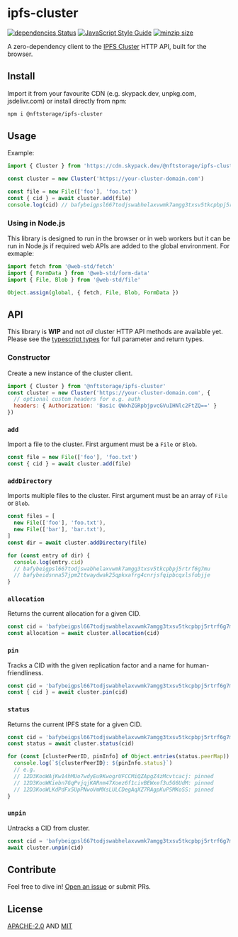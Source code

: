 # ipfs-cluster

[![dependencies Status](https://status.david-dm.org/gh/nftstorage/ipfs-cluster.svg)](https://david-dm.org/nftstorage/ipfs-cluster)
[![JavaScript Style Guide](https://img.shields.io/badge/code_style-standard-brightgreen.svg)](https://standardjs.com)
[![minzip size](https://badgen.net/bundlephobia/minzip/@nftstorage/ipfs-cluster)](https://bundlephobia.com/result?p=@nftstorage/ipfs-cluster)

A zero-dependency client to the [IPFS Cluster](https://cluster.ipfs.io/) HTTP API, built for the browser.

## Install

Import it from your favourite CDN (e.g. skypack.dev, unpkg.com, jsdelivr.com) or install directly from npm:

```sh
npm i @nftstorage/ipfs-cluster
```

## Usage

Example:

```js
import { Cluster } from 'https://cdn.skypack.dev/@nftstorage/ipfs-cluster'

const cluster = new Cluster('https://your-cluster-domain.com')

const file = new File(['foo'], 'foo.txt')
const { cid } = await cluster.add(file)
console.log(cid) // bafybeigpsl667todjswabhelaxvwmk7amgg3txsv5tkcpbpj5rtrf6g7mu
```

### Using in Node.js

This library is designed to run in the browser or in web workers but it can be run in Node.js if required web APIs are added to the global environment. For exmaple:

```js
import fetch from '@web-std/fetch'
import { FormData } from '@web-std/form-data'
import { File, Blob } from '@web-std/file'

Object.assign(global, { fetch, File, Blob, FormData })
```

## API

This library is **WIP** and not _all_ cluster HTTP API methods are available yet. Please see the [typescript types](https://github.com/nftstorage/ipfs-cluster/blob/main/index.d.ts) for full parameter and return types.

### Constructor

Create a new instance of the cluster client.

```js
import { Cluster } from '@nftstorage/ipfs-cluster'
const cluster = new Cluster('https://your-cluster-domain.com', {
  // optional custom headers for e.g. auth
  headers: { Authorization: 'Basic QWxhZGRpbjpvcGVuIHNlc2FtZQ==' }
})
```

### `add`

Import a file to the cluster. First argument must be a `File` or `Blob`.

```js
const file = new File(['foo'], 'foo.txt')
const { cid } = await cluster.add(file)
```

### `addDirectory`

Imports multiple files to the cluster. First argument must be an array of `File` or `Blob`.

```js
const files = [
  new File(['foo'], 'foo.txt'),
  new File(['bar'], 'bar.txt'),
]
const dir = await cluster.addDirectory(file)

for (const entry of dir) {
  console.log(entry.cid)
  // bafybeigpsl667todjswabhelaxvwmk7amgg3txsv5tkcpbpj5rtrf6g7mu
  // bafybeidsnna57jpm2ttwaydwak25qpkxafrg4cnrjsfqipbcqxlsfobjje
}
```

### `allocation`

Returns the current allocation for a given CID.

```js
const cid = 'bafybeigpsl667todjswabhelaxvwmk7amgg3txsv5tkcpbpj5rtrf6g7mu'
const allocation = await cluster.allocation(cid)
```

### `pin`

Tracks a CID with the given replication factor and a name for human-friendliness.

```js
const cid = 'bafybeigpsl667todjswabhelaxvwmk7amgg3txsv5tkcpbpj5rtrf6g7mu'
const { cid } = await cluster.pin(cid)
```

### `status`

Returns the current IPFS state for a given CID.

```js
const cid = 'bafybeigpsl667todjswabhelaxvwmk7amgg3txsv5tkcpbpj5rtrf6g7mu'
const status = await cluster.status(cid)

for (const [clusterPeerID, pinInfo] of Object.entries(status.peerMap)) {
  console.log(`${clusterPeerID}: ${pinInfo.status}`)
  // e.g.
  // 12D3KooWAjKw14hMUo7wdyEu9KwogrUFCCMiQZApgZ4zMcvtcacj: pinned
  // 12D3KooWKiebn7GqPvjqjKARnm47Xoez6f1civBEWxef3u5G6UdM: pinned
  // 12D3KooWLKdPdFx5UpPNwoVmMXsLULCDegAqXZ7RAgpKuPSMKoSS: pinned
}
```

### `unpin`

Untracks a CID from cluster.

```js
const cid = 'bafybeigpsl667todjswabhelaxvwmk7amgg3txsv5tkcpbpj5rtrf6g7mu'
await cluster.unpin(cid)
```

## Contribute

Feel free to dive in! [Open an issue](https://github.com/nftstorage/ipfs-cluster/issues/new) or submit PRs.

## License

[APACHE-2.0](LICENSE-APACHE) AND [MIT](LICENSE-MIT)
